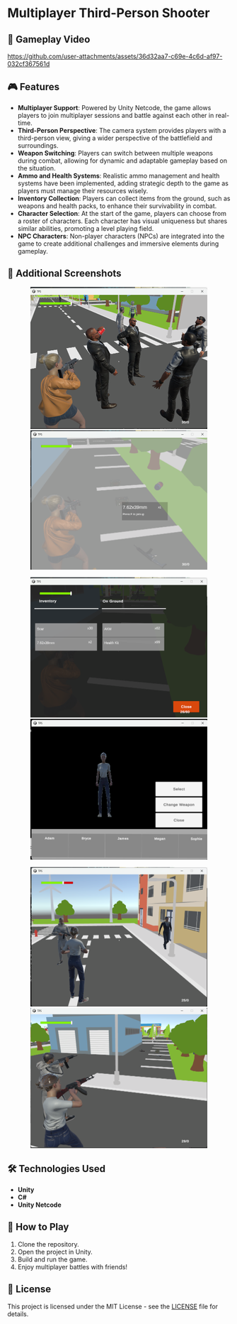 # Multiplayer Third-Person Shooter

## 🎥 Gameplay Video

https://github.com/user-attachments/assets/36d32aa7-c69e-4c6d-af97-032cf367561d

## 🎮 Features

- **Multiplayer Support**: Powered by Unity Netcode, the game allows players to join multiplayer sessions and battle against each other in real-time.
- **Third-Person Perspective**: The camera system provides players with a third-person view, giving a wider perspective of the battlefield and surroundings.
- **Weapon Switching**: Players can switch between multiple weapons during combat, allowing for dynamic and adaptable gameplay based on the situation.
- **Ammo and Health Systems**: Realistic ammo management and health systems have been implemented, adding strategic depth to the game as players must manage their resources wisely.
- **Inventory Collection**: Players can collect items from the ground, such as weapons and health packs, to enhance their survivability in combat.
- **Character Selection**: At the start of the game, players can choose from a roster of characters. Each character has visual uniqueness but shares similar abilities, promoting a level playing field.
- **NPC Characters**: Non-player characters (NPCs) are integrated into the game to create additional challenges and immersive elements during gameplay.

## 📸 Additional Screenshots

<p align="center">
  <img src="https://github.com/SERAP-KEREM/ThirdPerson/blob/main/Assets/GameImages/1.png" alt="Game Screenshot 1" width="400">
  <img src="https://github.com/SERAP-KEREM/ThirdPerson/blob/main/Assets/GameImages/2.png" alt="Game Screenshot 2" width="400">
</p>
<p align="center">
  <img src="https://github.com/SERAP-KEREM/ThirdPerson/blob/main/Assets/GameImages/3.png" alt="Game Screenshot 3" width="400">
  <img src="https://github.com/SERAP-KEREM/ThirdPerson/blob/main/Assets/GameImages/4.png" alt="Game Screenshot 4" width="400">
</p>
<p align="center">
  <img src="https://github.com/SERAP-KEREM/ThirdPerson/blob/main/Assets/GameImages/5.png" alt="Game Screenshot 5" width="400">
  <img src="https://github.com/SERAP-KEREM/ThirdPerson/blob/main/Assets/GameImages/6.png" alt="Game Screenshot 6" width="400">
</p> 

## 🛠 Technologies Used

- **Unity**
- **C#**
- **Unity Netcode**

## 🔧 How to Play

1. Clone the repository.
2. Open the project in Unity.
3. Build and run the game.
4. Enjoy multiplayer battles with friends!

## 📄 License
This project is licensed under the MIT License - see the [LICENSE](https://github.com/SERAP-KEREM/ThirdPerson/blob/main/MIT%20License.txt) file for details.
